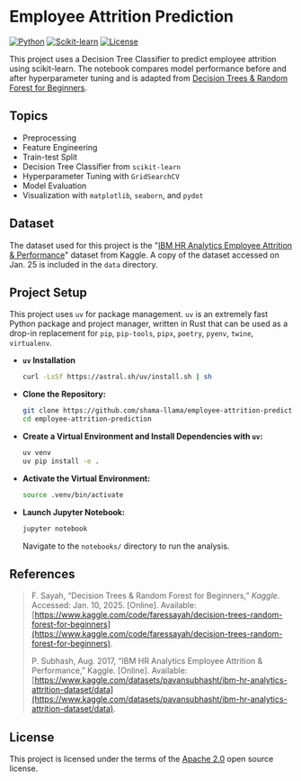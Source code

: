 # Employee Attrition Prediction

[![Python](https://img.shields.io/badge/Python-3.12+-3776AB?logo=python&logoColor=white)](https://docs.python.org/3.12/)
[![Scikit-learn](https://img.shields.io/badge/Scikit--learn-1.7+-F7931E?logo=scikit-learn&logoColor=white)](https://scikit-learn.org/stable/whats_new/v1.7.html)
[![License](https://img.shields.io/badge/License-Apache_2.0-blue.svg)](https://opensource.org/licenses/Apache-2.0)

This project uses a Decision Tree Classifier to predict employee attrition using scikit-learn. The notebook compares model performance before and after hyperparameter tuning and is adapted from [Decision Trees & Random Forest for Beginners](https://www.kaggle.com/code/faressayah/decision-trees-random-forest-for-beginners).

## Topics

- Preprocessing
- Feature Engineering
- Train-test Split
- Decision Tree Classifier from `scikit-learn`
- Hyperparameter Tuning with `GridSearchCV`
- Model Evaluation
- Visualization with `matplotlib`, `seaborn`, and `pydot`

## Dataset

The dataset used for this project is the "[IBM HR Analytics Employee Attrition & Performance](https://www.kaggle.com/datasets/pavansubhasht/ibm-hr-analytics-attrition-dataset/data)" dataset from Kaggle. A copy of the dataset accessed on Jan. 25 is included in the `data` directory.

## Project Setup

This project uses `uv` for package management. `uv` is an extremely fast Python package and project manager, written in Rust that can be used as a drop-in replacement for `pip`, `pip-tools`, `pipx`, `poetry`, `pyenv`, `twine`, `virtualenv`.

- **`uv` Installation**

    ```bash
    curl -LsSf https://astral.sh/uv/install.sh | sh
    ```

- **Clone the Repository:**

    ```bash
    git clone https://github.com/shama-llama/employee-attrition-prediction.git
    cd employee-attrition-prediction
    ```

- **Create a Virtual Environment and Install Dependencies with `uv`:**

    ```bash
    uv venv
    uv pip install -e .
    ```

- **Activate the Virtual Environment:**

    ```bash
    source .venv/bin/activate
    ```

- **Launch Jupyter Notebook:**

    ```bash
    jupyter notebook
    ```

    Navigate to the `notebooks/` directory to run the analysis.

## References

> F. Sayah, “Decision Trees & Random Forest for Beginners,” *Kaggle*. Accessed: Jan. 10, 2025. [Online]. Available: [https://www.kaggle.com/code/faressayah/decision-trees-random-forest-for-beginners](https://www.kaggle.com/code/faressayah/decision-trees-random-forest-for-beginners).
>
> P. Subhash, Aug. 2017, “IBM HR Analytics Employee Attrition & Performance,” Kaggle. [Online]. Available: [https://www.kaggle.com/datasets/pavansubhasht/ibm-hr-analytics-attrition-dataset/data](https://www.kaggle.com/datasets/pavansubhasht/ibm-hr-analytics-attrition-dataset/data).

## License

This project is licensed under the terms of the [Apache 2.0](LICENSE) open source license.
